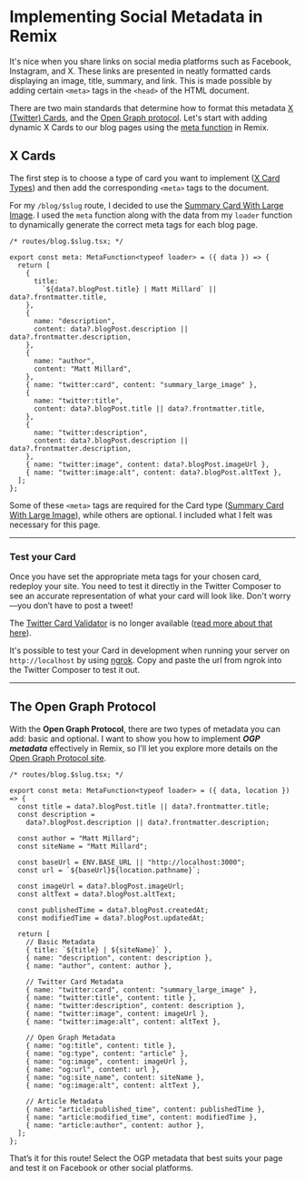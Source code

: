 # Implementing Social Metadata in Remix

It's nice when you share links on social media platforms such as Facebook, Instagram, and X. These links are presented in neatly formatted cards displaying an image, title, summary, and link. This is made possible by adding certain `<meta>` tags in the `<head>` of the HTML document.

There are two main standards that determine how to format this metadata [X (Twitter) Cards](https://developer.x.com/en/docs/x-for-websites/cards/overview/abouts-cards), and the [Open Graph protocol](https://ogp.me/). Let's start with adding dynamic X Cards to our blog pages using the [meta function](https://remix.run/docs/en/main/route/meta) in Remix.

## X Cards

The first step is to choose a type of card you want to implement ([X Card Types](https://developer.x.com/en/docs/x-for-websites/cards/overview/abouts-cards#:~:text=Drive%20engagement%20from,Started%20Guide.)) and then add the corresponding `<meta>` tags to the document.

For my `/blog/$slug` route, I decided to use the [Summary Card With Large Image](https://developer.x.com/en/docs/x-for-websites/cards/overview/summary-card-with-large-image). I used the `meta` function along with the data from my `loader` function to dynamically generate the correct meta tags for each blog page.

```tsx
/* routes/blog.$slug.tsx; */

export const meta: MetaFunction<typeof loader> = ({ data }) => {
  return [
    {
      title:
        `${data?.blogPost.title} | Matt Millard` || data?.frontmatter.title,
    },
    {
      name: "description",
      content: data?.blogPost.description || data?.frontmatter.description,
    },
    {
      name: "author",
      content: "Matt Millard",
    },
    { name: "twitter:card", content: "summary_large_image" },
    {
      name: "twitter:title",
      content: data?.blogPost.title || data?.frontmatter.title,
    },
    {
      name: "twitter:description",
      content: data?.blogPost.description || data?.frontmatter.description,
    },
    { name: "twitter:image", content: data?.blogPost.imageUrl },
    { name: "twitter:image:alt", content: data?.blogPost.altText },
  ];
};
```

Some of these `<meta>` tags are required for the Card type ([Summary Card With Large Image](https://developer.x.com/en/docs/x-for-websites/cards/overview/summary-card-with-large-image)), while others are optional. I included what I felt was necessary for this page.

---

### Test your Card

Once you have set the appropriate meta tags for your chosen card, redeploy your site. You need to test it directly in the Twitter Composer to see an accurate representation of what your card will look like. Don't worry—you don’t have to post a tweet!

The [Twitter Card Validator](https://cards-dev.x.com/validator) is no longer available ([read more about that here](https://devcommunity.x.com/t/card-validator-preview-removal/175006)).

It's possible to test your Card in development when running your server on `http://localhost` by using [ngrok](https://dashboard.ngrok.com/get-started/setup/macos). Copy and paste the url from ngrok into the Twitter Composer to test it out.

---

## The Open Graph Protocol

With the **Open Graph Protocol**, there are two types of metadata you can add: basic and optional. I want to show you how to implement **_OGP metadata_** effectively in Remix, so I’ll let you explore more details on the [Open Graph Protocol site](https://ogp.me/).

```tsx
/* routes/blog.$slug.tsx; */

export const meta: MetaFunction<typeof loader> = ({ data, location }) => {
  const title = data?.blogPost.title || data?.frontmatter.title;
  const description =
    data?.blogPost.description || data?.frontmatter.description;

  const author = "Matt Millard";
  const siteName = "Matt Millard";

  const baseUrl = ENV.BASE_URL || "http://localhost:3000";
  const url = `${baseUrl}${location.pathname}`;

  const imageUrl = data?.blogPost.imageUrl;
  const altText = data?.blogPost.altText;

  const publishedTime = data?.blogPost.createdAt;
  const modifiedTime = data?.blogPost.updatedAt;

  return [
    // Basic Metadata
    { title: `${title} | ${siteName}` },
    { name: "description", content: description },
    { name: "author", content: author },

    // Twitter Card Metadata
    { name: "twitter:card", content: "summary_large_image" },
    { name: "twitter:title", content: title },
    { name: "twitter:description", content: description },
    { name: "twitter:image", content: imageUrl },
    { name: "twitter:image:alt", content: altText },

    // Open Graph Metadata
    { name: "og:title", content: title },
    { name: "og:type", content: "article" },
    { name: "og:image", content: imageUrl },
    { name: "og:url", content: url },
    { name: "og:site_name", content: siteName },
    { name: "og:image:alt", content: altText },

    // Article Metadata
    { name: "article:published_time", content: publishedTime },
    { name: "article:modified_time", content: modifiedTime },
    { name: "article:author", content: author },
  ];
};
```

That’s it for this route! Select the OGP metadata that best suits your page and test it on Facebook or other social platforms.
